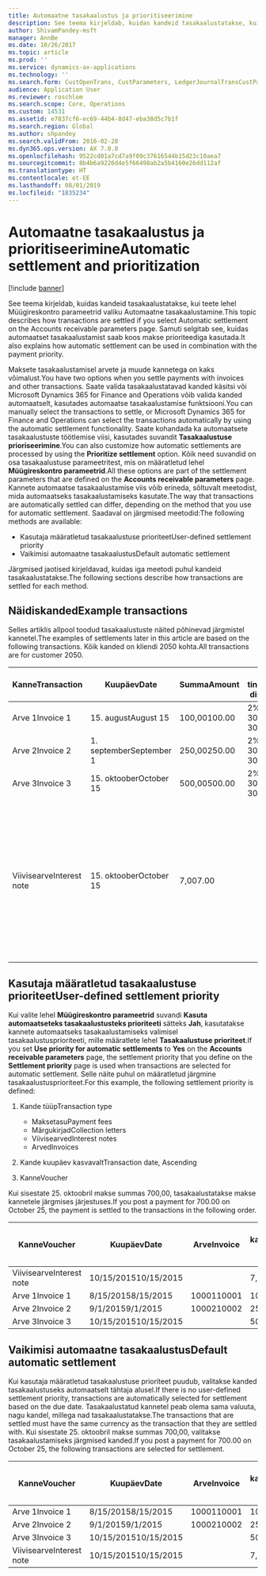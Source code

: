```yaml
---
title: Automaatne tasakaalustus ja prioritiseerimine
description: See teema kirjeldab, kuidas kandeid tasakaalustatakse, kui teete lehel Müügireskontro parameetrid valiku Automaatne tasakaalustamine. Samuti selgitab see, kuidas automaatset tasakaalustamist saab koos makse prioriteediga kasutada.
author: ShivamPandey-msft
manager: AnnBe
ms.date: 10/26/2017
ms.topic: article
ms.prod: ''
ms.service: dynamics-ax-applications
ms.technology: ''
ms.search.form: CustOpenTrans, CustParameters, LedgerJournalTransCustPaym
audience: Application User
ms.reviewer: roschlom
ms.search.scope: Core, Operations
ms.custom: 14531
ms.assetid: e7837cf6-ec69-44b4-8d47-eba38d5c7b1f
ms.search.region: Global
ms.author: shpandey
ms.search.validFrom: 2016-02-28
ms.dyn365.ops.version: AX 7.0.0
ms.openlocfilehash: 9522cd01a7cd7a9f09c37616544b15d23c10aea7
ms.sourcegitcommit: 8b4b6a9226d4e5f66498ab2a5b4160e26dd112af
ms.translationtype: HT
ms.contentlocale: et-EE
ms.lasthandoff: 08/01/2019
ms.locfileid: "1835234"
---
```

# <a name="automatic-settlement-and-prioritization"></a><span data-ttu-id="b20be-104">Automaatne tasakaalustus ja prioritiseerimine</span><span class="sxs-lookup"><span data-stu-id="b20be-104">Automatic settlement and prioritization</span></span>

[!include [banner](../includes/banner.md)]

<span data-ttu-id="b20be-105">See teema kirjeldab, kuidas kandeid tasakaalustatakse, kui teete lehel Müügireskontro parameetrid valiku Automaatne tasakaalustamine.</span><span class="sxs-lookup"><span data-stu-id="b20be-105">This topic describes how transactions are settled if you select Automatic settlement on the Accounts receivable parameters page.</span></span> <span data-ttu-id="b20be-106">Samuti selgitab see, kuidas automaatset tasakaalustamist saab koos makse prioriteediga kasutada.</span><span class="sxs-lookup"><span data-stu-id="b20be-106">It also explains how automatic settlement can be used in combination with the payment priority.</span></span>

<span data-ttu-id="b20be-107">Maksete tasakaalustamisel arvete ja muude kannetega on kaks võimalust.</span><span class="sxs-lookup"><span data-stu-id="b20be-107">You have two options when you settle payments with invoices and other transactions.</span></span> <span data-ttu-id="b20be-108">Saate valida tasakaalustatavad kanded käsitsi või Microsoft Dynamics 365 for Finance and Operations võib valida kanded automaatselt, kasutades automaatse tasakaalustamise funktsiooni.</span><span class="sxs-lookup"><span data-stu-id="b20be-108">You can manually select the transactions to settle, or Microsoft Dynamics 365 for Finance and Operations can select the transactions automatically by using the automatic settlement functionality.</span></span> <span data-ttu-id="b20be-109">Saate kohandada ka automaatsete tasakaalustuste töötlemise viisi, kasutades suvandit **Tasakaalustuse prioriseerimine**.</span><span class="sxs-lookup"><span data-stu-id="b20be-109">You can also customize how automatic settlements are processed by using the **Prioritize settlement** option.</span></span> <span data-ttu-id="b20be-110">Kõik need suvandid on osa tasakaalustuse parameetritest, mis on määratletud lehel **Müügireskontro parameetrid**.</span><span class="sxs-lookup"><span data-stu-id="b20be-110">All these options are part of the settlement parameters that are defined on the **Accounts receivable parameters** page.</span></span> <span data-ttu-id="b20be-111">Kannete automaatse tasakaalustamise viis võib erineda, sõltuvalt meetodist, mida automaatseks tasakaalustamiseks kasutate.</span><span class="sxs-lookup"><span data-stu-id="b20be-111">The way that transactions are automatically settled can differ, depending on the method that you use for automatic settlement.</span></span> <span data-ttu-id="b20be-112">Saadaval on järgmised meetodid:</span><span class="sxs-lookup"><span data-stu-id="b20be-112">The following methods are available:</span></span>

-   <span data-ttu-id="b20be-113">Kasutaja määratletud tasakaalustuse prioriteet</span><span class="sxs-lookup"><span data-stu-id="b20be-113">User-defined settlement priority</span></span>
-   <span data-ttu-id="b20be-114">Vaikimisi automaatne tasakaalustus</span><span class="sxs-lookup"><span data-stu-id="b20be-114">Default automatic settlement</span></span>

<span data-ttu-id="b20be-115">Järgmised jaotised kirjeldavad, kuidas iga meetodi puhul kandeid tasakaalustatakse.</span><span class="sxs-lookup"><span data-stu-id="b20be-115">The following sections describe how transactions are settled for each method.</span></span>

## <a name="example-transactions"></a><span data-ttu-id="b20be-116">Näidiskanded</span><span class="sxs-lookup"><span data-stu-id="b20be-116">Example transactions</span></span>
<span data-ttu-id="b20be-117">Selles artiklis allpool toodud tasakaalustuste näited põhinevad järgmistel kannetel.</span><span class="sxs-lookup"><span data-stu-id="b20be-117">The examples of settlements later in this article are based on the following transactions.</span></span> <span data-ttu-id="b20be-118">Kõik kanded on kliendi 2050 kohta.</span><span class="sxs-lookup"><span data-stu-id="b20be-118">All transactions are for customer 2050.</span></span>

| <span data-ttu-id="b20be-119">Kanne</span><span class="sxs-lookup"><span data-stu-id="b20be-119">Transaction</span></span>   | <span data-ttu-id="b20be-120">Kuupäev</span><span class="sxs-lookup"><span data-stu-id="b20be-120">Date</span></span>        | <span data-ttu-id="b20be-121">Summa</span><span class="sxs-lookup"><span data-stu-id="b20be-121">Amount</span></span> | <span data-ttu-id="b20be-122">Skonto tingimused</span><span class="sxs-lookup"><span data-stu-id="b20be-122">Cash discount terms</span></span> | <span data-ttu-id="b20be-123">Skonto kuupäev</span><span class="sxs-lookup"><span data-stu-id="b20be-123">Cash discount date</span></span> | <span data-ttu-id="b20be-124">Kommentaarid</span><span class="sxs-lookup"><span data-stu-id="b20be-124">Comments</span></span>                                                                                                                                                                                      |
|---------------|-------------|--------|---------------------|--------------------|-----------------------------------------------------------------------------------------------------------------------------------------------------------------------------------------------|
| <span data-ttu-id="b20be-125">Arve 1</span><span class="sxs-lookup"><span data-stu-id="b20be-125">Invoice 1</span></span>     | <span data-ttu-id="b20be-126">15. august</span><span class="sxs-lookup"><span data-stu-id="b20be-126">August 15</span></span>   | <span data-ttu-id="b20be-127">100,00</span><span class="sxs-lookup"><span data-stu-id="b20be-127">100.00</span></span> | <span data-ttu-id="b20be-128">2%14, neto 30</span><span class="sxs-lookup"><span data-stu-id="b20be-128">2%14, Net 30</span></span>        | <span data-ttu-id="b20be-129">29. august</span><span class="sxs-lookup"><span data-stu-id="b20be-129">August 29</span></span>          |                                                                                                                                                                                               |
| <span data-ttu-id="b20be-130">Arve 2</span><span class="sxs-lookup"><span data-stu-id="b20be-130">Invoice 2</span></span>     | <span data-ttu-id="b20be-131">1. september</span><span class="sxs-lookup"><span data-stu-id="b20be-131">September 1</span></span> | <span data-ttu-id="b20be-132">250,00</span><span class="sxs-lookup"><span data-stu-id="b20be-132">250.00</span></span> | <span data-ttu-id="b20be-133">2%14, neto 30</span><span class="sxs-lookup"><span data-stu-id="b20be-133">2%14, Net 30</span></span>        | <span data-ttu-id="b20be-134">15. september</span><span class="sxs-lookup"><span data-stu-id="b20be-134">September 15</span></span>       |                                                                                                                                                                                               |
| <span data-ttu-id="b20be-135">Arve 3</span><span class="sxs-lookup"><span data-stu-id="b20be-135">Invoice 3</span></span>     | <span data-ttu-id="b20be-136">15. oktoober</span><span class="sxs-lookup"><span data-stu-id="b20be-136">October 15</span></span>  | <span data-ttu-id="b20be-137">500,00</span><span class="sxs-lookup"><span data-stu-id="b20be-137">500.00</span></span> | <span data-ttu-id="b20be-138">2% 14/neto 30</span><span class="sxs-lookup"><span data-stu-id="b20be-138">2% 14/Net 30</span></span>        | <span data-ttu-id="b20be-139">29. oktoober</span><span class="sxs-lookup"><span data-stu-id="b20be-139">October 29</span></span>         |                                                                                                                                                                                               |
| <span data-ttu-id="b20be-140">Viivisearve</span><span class="sxs-lookup"><span data-stu-id="b20be-140">Interest note</span></span> | <span data-ttu-id="b20be-141">15. oktoober</span><span class="sxs-lookup"><span data-stu-id="b20be-141">October 15</span></span>  | <span data-ttu-id="b20be-142">7,00</span><span class="sxs-lookup"><span data-stu-id="b20be-142">7.00</span></span>   |                     |                    | <span data-ttu-id="b20be-143">Viivisearve on 1. ja 2. arve kohta.</span><span class="sxs-lookup"><span data-stu-id="b20be-143">This interest note is for invoice 1 and invoice 2.</span></span> <span data-ttu-id="b20be-144">Summa arvutatakse kaheprotsendilise intressina summadelt, mis on vähemalt 30 päeva üle tähtaja.</span><span class="sxs-lookup"><span data-stu-id="b20be-144">The amount is calculated as 2-percent interest on amounts that are 30 or more days past due.</span></span> <span data-ttu-id="b20be-145">Näide: 0,02 × (100,00 + 250,00) = 7,00.</span><span class="sxs-lookup"><span data-stu-id="b20be-145">For example, 0.02 × (100.00 + 250.00) = 7.00.</span></span> |

## <a name="user-defined-settlement-priority"></a><span data-ttu-id="b20be-146">Kasutaja määratletud tasakaalustuse prioriteet</span><span class="sxs-lookup"><span data-stu-id="b20be-146">User-defined settlement priority</span></span>
<span data-ttu-id="b20be-147">Kui valite lehel **Müügireskontro parameetrid** suvandi **Kasuta automaatseteks tasakaalustusteks prioriteeti** sätteks **Jah**, kasutatakse kannete automaatseks tasakaalustamiseks valimisel tasakaalustusprioriteeti, mille määratlete lehel **Tasakaalustuse prioriteet**.</span><span class="sxs-lookup"><span data-stu-id="b20be-147">If you set **Use priority for automatic settlements** to **Yes** on the **Accounts receivable parameters** page, the settlement priority that you define on the **Settlement priority** page is used when transactions are selected for automatic settlement.</span></span> <span data-ttu-id="b20be-148">Selle näite puhul on määratletud järgmine tasakaalustusprioriteet.</span><span class="sxs-lookup"><span data-stu-id="b20be-148">For this example, the following settlement priority is defined:</span></span>

1.  <span data-ttu-id="b20be-149">Kande tüüp</span><span class="sxs-lookup"><span data-stu-id="b20be-149">Transaction type</span></span>
    -   <span data-ttu-id="b20be-150">Maksetasu</span><span class="sxs-lookup"><span data-stu-id="b20be-150">Payment fees</span></span>
    -   <span data-ttu-id="b20be-151">Märgukirjad</span><span class="sxs-lookup"><span data-stu-id="b20be-151">Collection letters</span></span>
    -   <span data-ttu-id="b20be-152">Viivisearved</span><span class="sxs-lookup"><span data-stu-id="b20be-152">Interest notes</span></span>
    -   <span data-ttu-id="b20be-153">Arved</span><span class="sxs-lookup"><span data-stu-id="b20be-153">Invoices</span></span>

2.  <span data-ttu-id="b20be-154">Kande kuupäev kasvavalt</span><span class="sxs-lookup"><span data-stu-id="b20be-154">Transaction date, Ascending</span></span>
3.  <span data-ttu-id="b20be-155">Kanne</span><span class="sxs-lookup"><span data-stu-id="b20be-155">Voucher</span></span>

<span data-ttu-id="b20be-156">Kui sisestate 25. oktoobril makse summas 700,00, tasakaalustatakse makse kannetele järgmises järjestuses.</span><span class="sxs-lookup"><span data-stu-id="b20be-156">If you post a payment for 700.00 on October 25, the payment is settled to the transactions in the following order.</span></span>

| <span data-ttu-id="b20be-157">Kanne</span><span class="sxs-lookup"><span data-stu-id="b20be-157">Voucher</span></span>       | <span data-ttu-id="b20be-158">Kuupäev</span><span class="sxs-lookup"><span data-stu-id="b20be-158">Date</span></span>       | <span data-ttu-id="b20be-159">Arve</span><span class="sxs-lookup"><span data-stu-id="b20be-159">Invoice</span></span> | <span data-ttu-id="b20be-160">Summa kandevaluutas</span><span class="sxs-lookup"><span data-stu-id="b20be-160">Amount in transaction currency</span></span> | <span data-ttu-id="b20be-161">Tasakaalustatav summa</span><span class="sxs-lookup"><span data-stu-id="b20be-161">Amount to settle</span></span> | <span data-ttu-id="b20be-162">Saldo</span><span class="sxs-lookup"><span data-stu-id="b20be-162">Balance</span></span> | <span data-ttu-id="b20be-163">Valuuta</span><span class="sxs-lookup"><span data-stu-id="b20be-163">Currency</span></span> |
|---------------|------------|---------|--------------------------------|------------------|---------|----------|
| <span data-ttu-id="b20be-164">Viivisearve</span><span class="sxs-lookup"><span data-stu-id="b20be-164">Interest note</span></span> | <span data-ttu-id="b20be-165">10/15/2015</span><span class="sxs-lookup"><span data-stu-id="b20be-165">10/15/2015</span></span> |         | <span data-ttu-id="b20be-166">7,00</span><span class="sxs-lookup"><span data-stu-id="b20be-166">7.00</span></span>                           | <span data-ttu-id="b20be-167">7,00</span><span class="sxs-lookup"><span data-stu-id="b20be-167">7.00</span></span>             | <span data-ttu-id="b20be-168">0,00</span><span class="sxs-lookup"><span data-stu-id="b20be-168">0.00</span></span>    | <span data-ttu-id="b20be-169">USA dollar</span><span class="sxs-lookup"><span data-stu-id="b20be-169">USD</span></span>      |
| <span data-ttu-id="b20be-170">Arve 1</span><span class="sxs-lookup"><span data-stu-id="b20be-170">Invoice 1</span></span>     | <span data-ttu-id="b20be-171">8/15/2015</span><span class="sxs-lookup"><span data-stu-id="b20be-171">8/15/2015</span></span>  | <span data-ttu-id="b20be-172">10001</span><span class="sxs-lookup"><span data-stu-id="b20be-172">10001</span></span>   | <span data-ttu-id="b20be-173">100,00</span><span class="sxs-lookup"><span data-stu-id="b20be-173">100.00</span></span>                         | <span data-ttu-id="b20be-174">100,00</span><span class="sxs-lookup"><span data-stu-id="b20be-174">100.00</span></span>           | <span data-ttu-id="b20be-175">0,00</span><span class="sxs-lookup"><span data-stu-id="b20be-175">0.00</span></span>    | <span data-ttu-id="b20be-176">USA dollar</span><span class="sxs-lookup"><span data-stu-id="b20be-176">USD</span></span>      |
| <span data-ttu-id="b20be-177">Arve 2</span><span class="sxs-lookup"><span data-stu-id="b20be-177">Invoice 2</span></span>     | <span data-ttu-id="b20be-178">9/1/2015</span><span class="sxs-lookup"><span data-stu-id="b20be-178">9/1/2015</span></span>   | <span data-ttu-id="b20be-179">10002</span><span class="sxs-lookup"><span data-stu-id="b20be-179">10002</span></span>   | <span data-ttu-id="b20be-180">250,00</span><span class="sxs-lookup"><span data-stu-id="b20be-180">250.00</span></span>                         | <span data-ttu-id="b20be-181">250,00</span><span class="sxs-lookup"><span data-stu-id="b20be-181">250.00</span></span>           | <span data-ttu-id="b20be-182">0,00</span><span class="sxs-lookup"><span data-stu-id="b20be-182">0.00</span></span>    | <span data-ttu-id="b20be-183">USA dollar</span><span class="sxs-lookup"><span data-stu-id="b20be-183">USD</span></span>      |
| <span data-ttu-id="b20be-184">Arve 3</span><span class="sxs-lookup"><span data-stu-id="b20be-184">Invoice 3</span></span>     | <span data-ttu-id="b20be-185">10/15/2015</span><span class="sxs-lookup"><span data-stu-id="b20be-185">10/15/2015</span></span> |         | <span data-ttu-id="b20be-186">500,00</span><span class="sxs-lookup"><span data-stu-id="b20be-186">500.00</span></span>                         | <span data-ttu-id="b20be-187">343.00</span><span class="sxs-lookup"><span data-stu-id="b20be-187">343.00</span></span>           | <span data-ttu-id="b20be-188">157.00</span><span class="sxs-lookup"><span data-stu-id="b20be-188">157.00</span></span>  | <span data-ttu-id="b20be-189">USA dollar</span><span class="sxs-lookup"><span data-stu-id="b20be-189">USD</span></span>      |

## <a name="default-automatic-settlement"></a><span data-ttu-id="b20be-190">Vaikimisi automaatne tasakaalustus</span><span class="sxs-lookup"><span data-stu-id="b20be-190">Default automatic settlement</span></span>
<span data-ttu-id="b20be-191">Kui kasutaja määratletud tasakaalustuse prioriteet puudub, valitakse kanded tasakaalustuseks automaatselt tähtaja alusel.</span><span class="sxs-lookup"><span data-stu-id="b20be-191">If there is no user-defined settlement priority, transactions are automatically selected for settlement based on the due date.</span></span> <span data-ttu-id="b20be-192">Tasakaalustatud kannetel peab olema sama valuuta, nagu kandel, millega nad tasakaalustatakse.</span><span class="sxs-lookup"><span data-stu-id="b20be-192">The transactions that are settled must have the same currency as the transaction that they are settled with.</span></span> <span data-ttu-id="b20be-193">Kui sisestate 25. oktoobril makse summas 700,00, valitakse tasakaalustamiseks järgmised kanded.</span><span class="sxs-lookup"><span data-stu-id="b20be-193">If you post a payment for 700.00 on October 25, the following transactions are selected for settlement.</span></span>

| <span data-ttu-id="b20be-194">Kanne</span><span class="sxs-lookup"><span data-stu-id="b20be-194">Voucher</span></span>       | <span data-ttu-id="b20be-195">Kuupäev</span><span class="sxs-lookup"><span data-stu-id="b20be-195">Date</span></span>       | <span data-ttu-id="b20be-196">Arve</span><span class="sxs-lookup"><span data-stu-id="b20be-196">Invoice</span></span> | <span data-ttu-id="b20be-197">Summa kandevaluutas</span><span class="sxs-lookup"><span data-stu-id="b20be-197">Amount in transaction currency</span></span> | <span data-ttu-id="b20be-198">Tasakaalustatav summa</span><span class="sxs-lookup"><span data-stu-id="b20be-198">Amount to settle</span></span> | <span data-ttu-id="b20be-199">Saldo</span><span class="sxs-lookup"><span data-stu-id="b20be-199">Balance</span></span> | <span data-ttu-id="b20be-200">Valuuta</span><span class="sxs-lookup"><span data-stu-id="b20be-200">Currency</span></span> |
|---------------|------------|---------|--------------------------------|------------------|---------|----------|
| <span data-ttu-id="b20be-201">Arve 1</span><span class="sxs-lookup"><span data-stu-id="b20be-201">Invoice 1</span></span>     | <span data-ttu-id="b20be-202">8/15/2015</span><span class="sxs-lookup"><span data-stu-id="b20be-202">8/15/2015</span></span>  | <span data-ttu-id="b20be-203">10001</span><span class="sxs-lookup"><span data-stu-id="b20be-203">10001</span></span>   | <span data-ttu-id="b20be-204">100,00</span><span class="sxs-lookup"><span data-stu-id="b20be-204">100.00</span></span>                         | <span data-ttu-id="b20be-205">100,00</span><span class="sxs-lookup"><span data-stu-id="b20be-205">100.00</span></span>           | <span data-ttu-id="b20be-206">0,00</span><span class="sxs-lookup"><span data-stu-id="b20be-206">0.00</span></span>    | <span data-ttu-id="b20be-207">USA dollar</span><span class="sxs-lookup"><span data-stu-id="b20be-207">USD</span></span>      |
| <span data-ttu-id="b20be-208">Arve 2</span><span class="sxs-lookup"><span data-stu-id="b20be-208">Invoice 2</span></span>     | <span data-ttu-id="b20be-209">9/1/2015</span><span class="sxs-lookup"><span data-stu-id="b20be-209">9/1/2015</span></span>   | <span data-ttu-id="b20be-210">10002</span><span class="sxs-lookup"><span data-stu-id="b20be-210">10002</span></span>   | <span data-ttu-id="b20be-211">250,00</span><span class="sxs-lookup"><span data-stu-id="b20be-211">250.00</span></span>                         | <span data-ttu-id="b20be-212">250,00</span><span class="sxs-lookup"><span data-stu-id="b20be-212">250.00</span></span>           | <span data-ttu-id="b20be-213">0,00</span><span class="sxs-lookup"><span data-stu-id="b20be-213">0.00</span></span>    | <span data-ttu-id="b20be-214">USA dollar</span><span class="sxs-lookup"><span data-stu-id="b20be-214">USD</span></span>      |
| <span data-ttu-id="b20be-215">Arve 3</span><span class="sxs-lookup"><span data-stu-id="b20be-215">Invoice 3</span></span>     | <span data-ttu-id="b20be-216">10/15/2015</span><span class="sxs-lookup"><span data-stu-id="b20be-216">10/15/2015</span></span> |         | <span data-ttu-id="b20be-217">500,00</span><span class="sxs-lookup"><span data-stu-id="b20be-217">500.00</span></span>                         | <span data-ttu-id="b20be-218">350.00</span><span class="sxs-lookup"><span data-stu-id="b20be-218">350.00</span></span>           | <span data-ttu-id="b20be-219">150.00</span><span class="sxs-lookup"><span data-stu-id="b20be-219">150.00</span></span>  | <span data-ttu-id="b20be-220">USA dollar</span><span class="sxs-lookup"><span data-stu-id="b20be-220">USD</span></span>      |
| <span data-ttu-id="b20be-221">Viivisearve</span><span class="sxs-lookup"><span data-stu-id="b20be-221">Interest note</span></span> | <span data-ttu-id="b20be-222">10/15/2015</span><span class="sxs-lookup"><span data-stu-id="b20be-222">10/15/2015</span></span> |         | <span data-ttu-id="b20be-223">7,00</span><span class="sxs-lookup"><span data-stu-id="b20be-223">7.00</span></span>                           | <span data-ttu-id="b20be-224">0,00</span><span class="sxs-lookup"><span data-stu-id="b20be-224">0.00</span></span>             | <span data-ttu-id="b20be-225">0,00</span><span class="sxs-lookup"><span data-stu-id="b20be-225">0.00</span></span>    | <span data-ttu-id="b20be-226">USA dollar</span><span class="sxs-lookup"><span data-stu-id="b20be-226">USD</span></span>      |





